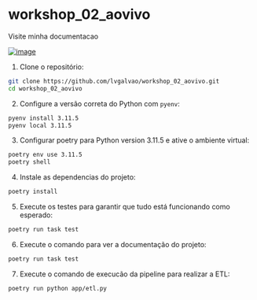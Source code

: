 # workshop_02_aovivo

Visite minha documentacao

[![image](/pic/print.png)](https://lorenzouriel.github.io/data-quality-wk02/)


1. Clone o repositório:

```bash
git clone https://github.com/lvgalvao/workshop_02_aovivo.git
cd workshop_02_aovivo
```

2. Configure a versão correta do Python com `pyenv`:

```bash
pyenv install 3.11.5
pyenv local 3.11.5
```

3. Configurar poetry para Python version 3.11.5 e ative o ambiente virtual:

```bash
poetry env use 3.11.5
poetry shell
```

4. Instale as dependencias do projeto:

```bash
poetry install
```

5. Execute os testes para garantir que tudo está funcionando como esperado:

```bash
poetry run task test
```

6. Execute o comando para ver a documentação do projeto:

```bash
poetry run task test
```

7. Execute o comando de execucão da pipeline para realizar a ETL:

```bash
poetry run python app/etl.py
```